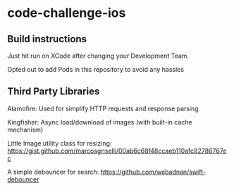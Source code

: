 # code-challenge-ios

## Build instructions

Just hit run on XCode after changing your Development Team.

Opted out to add Pods in this repository to avoid any hassles

## Third Party Libraries

Alamofire: Used for simplify HTTP requests and response parsing

Kingfisher: Async load/download of images (with built-in cache mechanism)

Little Image utility class for resizing: https://gist.github.com/marcosgriselli/00ab6c68f48ccaeb110afc82786767ec

A simple debouncer for search: https://github.com/webadnan/swift-debouncer
